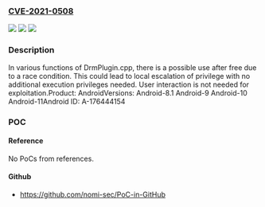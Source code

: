 ### [CVE-2021-0508](https://cve.mitre.org/cgi-bin/cvename.cgi?name=CVE-2021-0508)
![](https://img.shields.io/static/v1?label=Product&message=Android&color=blue)
![](https://img.shields.io/static/v1?label=Version&message=n%2Fa&color=blue)
![](https://img.shields.io/static/v1?label=Vulnerability&message=Elevation%20of%20privilege&color=brighgreen)

### Description

In various functions of DrmPlugin.cpp, there is a possible use after free due to a race condition. This could lead to local escalation of privilege with no additional execution privileges needed. User interaction is not needed for exploitation.Product: AndroidVersions: Android-8.1 Android-9 Android-10 Android-11Android ID: A-176444154

### POC

#### Reference
No PoCs from references.

#### Github
- https://github.com/nomi-sec/PoC-in-GitHub

